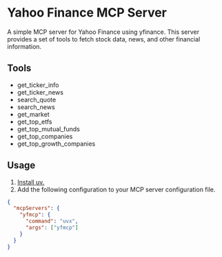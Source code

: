 # Yahoo Finance MCP Server

A simple MCP server for Yahoo Finance using yfinance. This server provides a set of tools to fetch stock data, news, and other financial information.

## Tools

- get_ticker_info
- get_ticker_news
- search_quote
- search_news
- get_market
- get_top_etfs
- get_top_mutual_funds
- get_top_companies
- get_top_growth_companies

## Usage

1. [Install uv.](https://docs.astral.sh/uv/getting-started/installation/)
2. Add the following configuration to your MCP server configuration file.

```json
{
  "mcpServers": {
    "yfmcp": {
      "command": "uvx",
      "args": ["yfmcp"]
    }
  }
}
```
